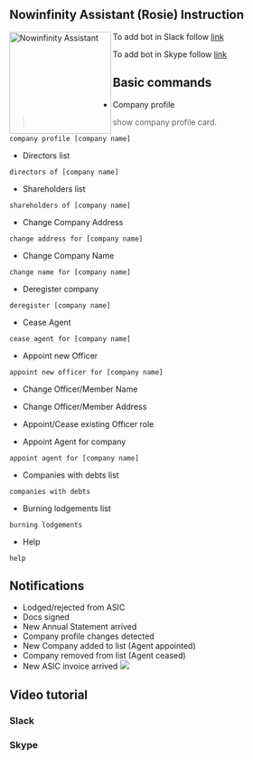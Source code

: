 
## Nowinfinity Assistant (Rosie) Instruction
<img align="left" alt="Nowinfinity Assistant" width="180" src="https://assistant.nowinfinity.com.au/content/png_tr.png">

To add bot in Slack follow [link](https://slack.com/oauth/authorize?scope=bot&client_id=37518842641.298378249092&redirect_uri=https://slack.botframework.com/Home/auth&state=nowinfinity_assistant)

To add bot in Skype follow [link](https://join.skype.com/bot/62516114-227c-436c-8e55-e7dcf50e7474)

   

## Basic commands
* Company profile 
>show company profile card.
```
company profile [company name]
```
* Directors list
```
directors of [company name]
```
* Shareholders list
```
shareholders of [company name]
```
* Change Company Address
```
change address for [company name]
```
* Change Company Name
```
change name for [company name]
```
* Deregister company
```
deregister [company name]
```
* Cease Agent
```
cease agent for [company name]
```
* Appoint new Officer
```
appoint new officer for [company name]
```
* Change Officer/Member Name

* Change Officer/Member Address

* Appoint/Cease existing Officer role

* Appoint Agent for company
```
appoint agent for [company name]
```
* Companies with debts list
```
companies with debts
```
* Burning lodgements list
```
burning lodgements
```
* Help
```
help
```
## Notifications
- Lodged/rejected from ASIC
- Docs signed
- New Annual Statement arrived
- Company profile changes detected
- New Company added to list (Agent appointed)
- Company removed from list (Agent ceased)
- New ASIC invoice arrived
![](https://i.gyazo.com/d1ab39fd61fdb218f48b33535284424a.png)
## Video tutorial
### Slack

### Skype


